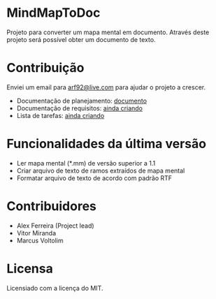 # MindMapToDoc

Projeto para converter um mapa mental em documento. Através deste projeto será possível obter um documento de texto.

# Contribuição

Enviei um email para arf92@live.com para ajudar o projeto a crescer.

- Documentação de planejamento: [documento](https://docs.google.com/document/d/1h1jzN3hWgXcT3aHzC-sEbuOAx-YuL4GesE_UEQfeUkQ/edit?usp=sharing)
- Documentação de requisitos: [ainda criando](https://docs.google.com/document)
- Lista de tarefas: [ainda criando](https://docs.google.com/document)


# Funcionalidades da última versão

- Ler mapa mental (*.mm) de versão superior a 1.1
- Criar arquivo de texto de ramos extraídos de mapa mental
- Formatar arquivo de texto de acordo com padrão RTF

# Contribuidores

- Alex Ferreira (Project lead)
- Vitor Miranda
- Marcus Voltolim

# Licensa
Licensiado com a licença do MIT.
